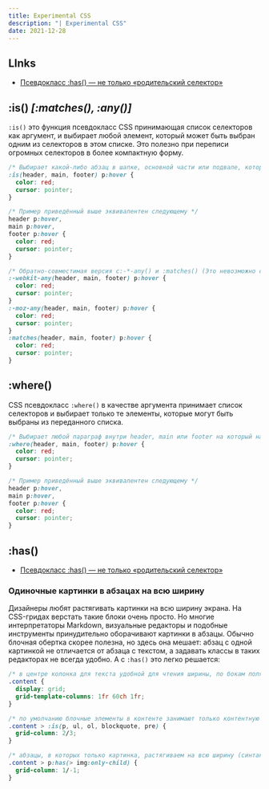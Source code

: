 ```yaml
---
title: Experimental CSS
description: "| Experimental CSS"
date: 2021-12-28
---
```


<experimental-css></experimental-css>

## LInks
- [Псевдокласс :has() — не только «родительский селектор»](https://css-live.ru/css/psevdoklass-has-ne-tolko-roditelskij-selektor.html)

## :is() *[:matches(), :any()]*

`:is()` это функция псевдокласс CSS принимающая список селекторов как аргумент, и выбирает любой элемент, который может быть выбран одним из селекторов в этом списке. Это полезно при переписи огромных селекторов в более компактную форму.

```css
/* Выбирает какой-либо абзац в шапке, основной части или подвале, который зависал */
:is(header, main, footer) p:hover {
  color: red;
  cursor: pointer;
}

/* Пример приведённый выше эквивалентен следующему */
header p:hover,
main p:hover,
footer p:hover {
  color: red;
  cursor: pointer;
}

/* Обратно-совместимая версия с:-*-any() и :matches() (Это невозможно сгруппировать селекторы в одно правило, так как присутствие одного неверного селектора аннулирует все правило.) */
:-webkit-any(header, main, footer) p:hover {
  color: red;
  cursor: pointer;
}
:-moz-any(header, main, footer) p:hover {
  color: red;
  cursor: pointer;
}
:matches(header, main, footer) p:hover {
  color: red;
  cursor: pointer;
}
```


## :where()
CSS псевдокласс `:where()` в качестве аргумента принимает список селекторов и выбирает только те элементы, которые могут быть выбраны из переданного списка.

```css
/* Выбирает любой параграф внутри header, main или footer на который наведён курсор мыши */
:where(header, main, footer) p:hover {
  color: red;
  cursor: pointer;
}

/* Пример приведённый выше эквивалентен следующему */
header p:hover,
main p:hover,
footer p:hover {
  color: red;
  cursor: pointer;
}
```



## :has()

- [Псевдокласс :has() — не только «родительский селектор»](https://css-live.ru/css/psevdoklass-has-ne-tolko-roditelskij-selektor.html)

### Одиночные картинки в абзацах на всю ширину

Дизайнеры любят растягивать картинки на всю ширину экрана. На CSS-гридах верстать такие блоки очень просто. Но многие интерпретаторы Markdown, визуальные редакторы и подобные инструменты принудительно оборачивают картинки в абзацы. Обычно блочная обертка скорее полезна, но здесь она мешает: абзац с одной картинкой не отличается от абзаца с текстом, а задавать классы в таких редакторах не всегда удобно. А с `:has()` это легко решается:

```css
/* в центре колонка для текста удобной для чтения ширины, по бокам поля до краев  */
.content {
  display: grid;
  grid-template-columns: 1fr 60ch 1fr;
}

/* по умолчанию блочные элементы в контенте занимают только контентную колонку */
.content > :is(p, ul, ol, blockquote, pre) {
  grid-column: 2/3;
}

/* абзацы, в которых только картинка, растягиваем на всю ширину (синтаксис относительного селектора поясняется далее в статье) */
.content > p:has(> img:only-child) {
  grid-column: 1/-1;
}
```


